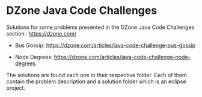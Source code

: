 # DZone Java Code Challenges

Solutions for some problems presented in the DZone Java Code Challenges section : https://dzone.com/


- Bus Gossip: https://dzone.com/articles/java-code-challenge-bus-gossip 

- Node Degrees: https://dzone.com/articles/java-code-challenge-node-degrees 


The solutions are found each one in their respective folder. Each of them contain the problem 
description and a solution folder which is an eclipse project.
